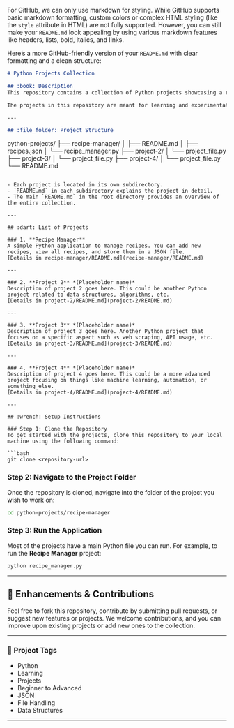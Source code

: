 For GitHub, we can only use markdown for styling. While GitHub supports basic markdown formatting, custom colors or complex HTML styling (like the `style` attribute in HTML) are not fully supported. However, you can still make your `README.md` look appealing by using various markdown features like headers, lists, bold, italics, and links.

Here’s a more GitHub-friendly version of your `README.md` with clear formatting and a clean structure:

```markdown
# Python Projects Collection

## :book: Description
This repository contains a collection of Python projects showcasing a range of topics and skills, from beginner to advanced level. Each project demonstrates various aspects of Python programming, such as file handling, data structures, algorithms, APIs, and more.

The projects in this repository are meant for learning and experimentation, with each project having a self-contained purpose and functionality.

---

## :file_folder: Project Structure

```
python-projects/
├── recipe-manager/
│   ├── README.md
│   ├── recipes.json
│   └── recipe_manager.py
├── project-2/
│   └── project_file.py
├── project-3/
│   └── project_file.py
├── project-4/
│   └── project_file.py
└── README.md
```

- Each project is located in its own subdirectory.
- `README.md` in each subdirectory explains the project in detail.
- The main `README.md` in the root directory provides an overview of the entire collection.

---

## :dart: List of Projects

### 1. **Recipe Manager** 
A simple Python application to manage recipes. You can add new recipes, view all recipes, and store them in a JSON file.  
[Details in recipe-manager/README.md](recipe-manager/README.md)

---

### 2. **Project 2** *(Placeholder name)*  
Description of project 2 goes here. This could be another Python project related to data structures, algorithms, etc.  
[Details in project-2/README.md](project-2/README.md)

---

### 3. **Project 3** *(Placeholder name)*  
Description of project 3 goes here. Another Python project that focuses on a specific aspect such as web scraping, API usage, etc.  
[Details in project-3/README.md](project-3/README.md)

---

### 4. **Project 4** *(Placeholder name)*  
Description of project 4 goes here. This could be a more advanced project focusing on things like machine learning, automation, or something else.  
[Details in project-4/README.md](project-4/README.md)

---

## :wrench: Setup Instructions

### Step 1: Clone the Repository
To get started with the projects, clone this repository to your local machine using the following command:

```bash
git clone <repository-url>
```

### Step 2: Navigate to the Project Folder
Once the repository is cloned, navigate into the folder of the project you wish to work on:

```bash
cd python-projects/recipe-manager
```

### Step 3: Run the Application
Most of the projects have a main Python file you can run. For example, to run the **Recipe Manager** project:

```bash
python recipe_manager.py
```

---

## :rocket: Enhancements & Contributions
Feel free to fork this repository, contribute by submitting pull requests, or suggest new features or projects. We welcome contributions, and you can improve upon existing projects or add new ones to the collection.


---

### :art: Project Tags
- Python
- Learning
- Projects
- Beginner to Advanced
- JSON
- File Handling
- Data Structures

---

```

